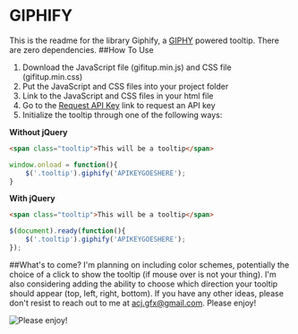 # GIPHIFY
This is the readme for the library Giphify, a [GIPHY](http://giphy.com/) powered tooltip. There are zero dependencies.
##How To Use
1.  Download the JavaScript file (gifitup.min.js) and CSS file (gifitup.min.css)
2.  Put the JavaScript and CSS files into your project folder
3.  Link to the JavaScript and CSS files in your html file
4.  Go to the [Request API Key](http://api.giphy.com/submit) link to request an API key
5.  Initialize the tooltip through one of the following ways:

**Without jQuery**
```html
<span class="tooltip">This will be a tooltip</span>
```
```javascript
window.onload = function(){
	$('.tooltip').giphify('APIKEYGOESHERE');
}
```

**With jQuery**
```html
<span class="tooltip">This will be a tooltip</span>
```
```javascript
$(document).ready(function(){
	$('.tooltip').giphify('APIKEYGOESHERE');
});
```

##What's to come?
I'm planning on including color schemes, potentially the choice of a click to show the tooltip (if mouse over is not your thing). I'm also considering adding the ability to choose which direction your tooltip should appear (top, left, right, bottom). If you have any other ideas, please don't resist to reach out to me at [acj.gfx@gmail.com](mailto:acj.gfx@gmail.com). Please enjoy!

![Please enjoy!](http://i.giphy.com/Myrl3DnFGuuvS.gif "Please Enjoy!")
